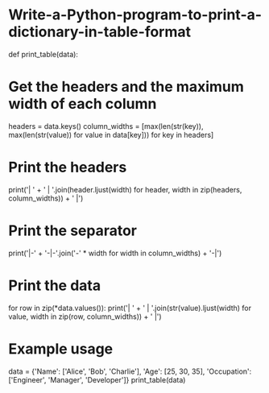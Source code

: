 # Write-a-Python-program-to-print-a-dictionary-in-table-format

def print_table(data):
 # Get the headers and the maximum width of each column
 headers = data.keys()
 column_widths = [max(len(str(key)), max(len(str(value)) for value in data[key])) for key in 
headers]
 # Print the headers
 print('| ' + ' | '.join(header.ljust(width) for header, width in zip(headers, column_widths)) + ' 
|')
 # Print the separator
 print('|-' + '-|-'.join('-' * width for width in column_widths) + '-|')
 # Print the data
 for row in zip(*data.values()):
 print('| ' + ' | '.join(str(value).ljust(width) for value, width in zip(row, column_widths)) + ' |')
# Example usage
data = {'Name': ['Alice', 'Bob', 'Charlie'], 'Age': [25, 30, 35], 'Occupation': ['Engineer', 
'Manager', 'Developer']}
print_table(data)
